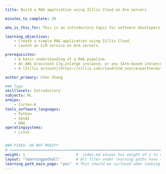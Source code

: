 ```yaml
---
title: Build a RAG application using Zilliz Cloud on Arm servers

minutes_to_complete: 20

who_is_this_for: This is an introductory topic for software developers who want to create a Retrieval-Augmented Generation (RAG) application on Arm servers.

learning_objectives: 
    - Create a simple RAG application using Zilliz Cloud.
    - Launch an LLM service on Arm servers.

prerequisites:
    - A basic understanding of a RAG pipeline.
    - An AWS Graviton3 C7g.2xlarge instance, or any [Arm-based instance](/learning-paths/servers-and-cloud-computing/csp) from a cloud service provider or an on-premise Arm server.
    - A [Zilliz account](https://zilliz.com/cloud?utm_source=partner&utm_medium=referral&utm_campaign=2024-10-24_web_arm-dev-hub-data-loading_arm), which you can sign up for with a free trial.

author_primary: Chen Zhang

### Tags
skilllevels: Introductory
subjects: ML
armips:
    - Cortex-A
tools_software_languages:
    - Python
    - GenAI
    - RAG
operatingsystems:
    - Linux


### FIXED, DO NOT MODIFY
# ================================================================================
weight: 1                       # _index.md always has weight of 1 to order correctly
layout: "learningpathall"       # All files under learning paths have this same wrapper
learning_path_main_page: "yes"  # This should be surfaced when looking for related content. Only set for _index.md of learning path content.
---
```

